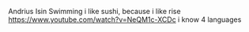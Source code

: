 Andrius Isin
Swimming
i like sushi, because i like rise
https://www.youtube.com/watch?v=NeQM1c-XCDc
i know 4 languages